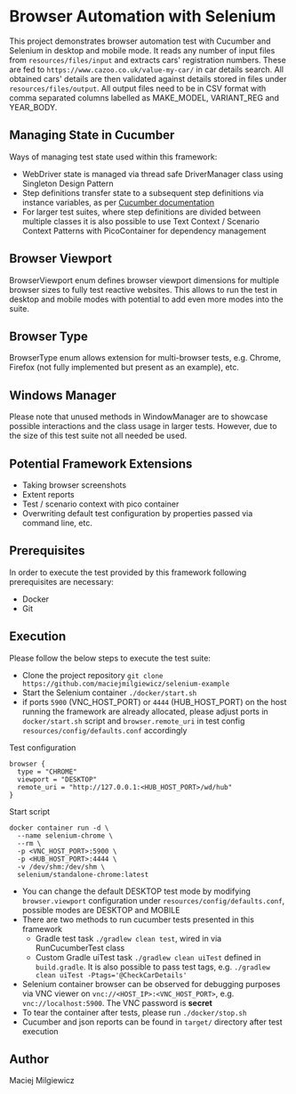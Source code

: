 # Browser Automation with Selenium

This project demonstrates browser automation test with Cucumber and Selenium in desktop and mobile mode.
It reads any number of input files from `resources/files/input` and extracts cars' registration numbers.
These are fed to `https://www.cazoo.co.uk/value-my-car/` in car details search.
All obtained cars' details are then validated against details stored in files under `resources/files/output`.
All output files need to be in CSV format with comma separated columns labelled as MAKE_MODEL, VARIANT_REG and YEAR_BODY.

## Managing State in Cucumber

Ways of managing test state used within this framework:
- WebDriver state is managed via thread safe DriverManager class using Singleton Design Pattern
- Step definitions transfer state to a subsequent step definitions via instance variables, as per [Cucumber documentation](https://cucumber.io/docs/cucumber/step-definitions/?lang=java#state-management)
- For larger test suites, where step definitions are divided between multiple classes it is also possible to use Text Context / Scenario Context Patterns with PicoContainer for dependency management

## Browser Viewport

BrowserViewport enum defines browser viewport dimensions for multiple browser sizes to fully test reactive websites.
This allows to run the test in desktop and mobile modes with potential to add even more modes into the suite.

## Browser Type

BrowserType enum allows extension for multi-browser tests, e.g. Chrome, Firefox (not fully implemented but present as an example), etc.

## Windows Manager

Please note that unused methods in WindowManager are to showcase possible interactions and the class usage in larger tests.
However, due to the size of this test suite not all needed be used.

## Potential Framework Extensions

- Taking browser screenshots
- Extent reports
- Test / scenario context with pico container
- Overwriting default test configuration by properties passed via command line, etc.

## Prerequisites

In order to execute the test provided by this framework following prerequisites are necessary:
- Docker
- Git

## Execution

Please follow the below steps to execute the test suite:
- Clone the project repository `git clone https://github.com/maciejmilgiewicz/selenium-example`
- Start the Selenium container `./docker/start.sh`
- if ports `5900` (VNC_HOST_PORT) or `4444` (HUB_HOST_PORT) on the host running the framework are already allocated, please adjust ports in `docker/start.sh` script and `browser.remote_uri` in test config `resources/config/defaults.conf` accordingly

Test configuration
```text
browser {
  type = "CHROME"
  viewport = "DESKTOP"
  remote_uri = "http://127.0.0.1:<HUB_HOST_PORT>/wd/hub"
}
```

Start script
```text
docker container run -d \
  --name selenium-chrome \
  --rm \
  -p <VNC_HOST_PORT>:5900 \
  -p <HUB_HOST_PORT>:4444 \
  -v /dev/shm:/dev/shm \
  selenium/standalone-chrome:latest
```
- You can change the default DESKTOP test mode by modifying `browser.viewport` configuration under `resources/config/defaults.conf`, possible modes are DESKTOP and MOBILE
- There are two methods to run cucumber tests presented in this framework
  - Gradle test task `./gradlew clean test`, wired in via RunCucumberTest class
  - Custom Gradle uiTest task `./gradlew clean uiTest` defined in `build.gradle`. It is also possible to pass test tags, e.g. `./gradlew clean uiTest -Ptags='@CheckCarDetails'`
- Selenium container browser can be observed for debugging purposes via VNC viewer on `vnc://<HOST_IP>:<VNC_HOST_PORT>`, e.g. `vnc://localhost:5900`. The VNC password is **secret**
- To tear the container after tests, please run `./docker/stop.sh`
- Cucumber and json reports can be found in `target/` directory after test execution

## Author

Maciej Milgiewicz
